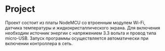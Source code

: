 # Project
Проект состоит из платы NodeMCU со втроенным модулем Wi-Fi, датчика температуры и жидкокристаллического экрана.
Для включения необходим источник энергии с напряжением 3.3 вольта и провод типа micro-USB. 
Запуск программы осуществляется автоматически при включении контроллера в сеть.
